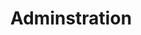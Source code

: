 ---
title: Adminstration
excerpt: ''
deprecated: false
hidden: true
metadata:
  title: ''
  description: ''
  robots: index
next:
  description: ''
---